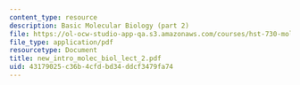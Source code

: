 ```yaml
---
content_type: resource
description: Basic Molecular Biology (part 2)
file: https://ol-ocw-studio-app-qa.s3.amazonaws.com/courses/hst-730-molecular-biology-for-the-auditory-system-fall-2002/43179025c36b4cfdbd34ddcf3479fa74_new_intro_molec_biol_lect_2.pdf
file_type: application/pdf
resourcetype: Document
title: new_intro_molec_biol_lect_2.pdf
uid: 43179025-c36b-4cfd-bd34-ddcf3479fa74
---
```

